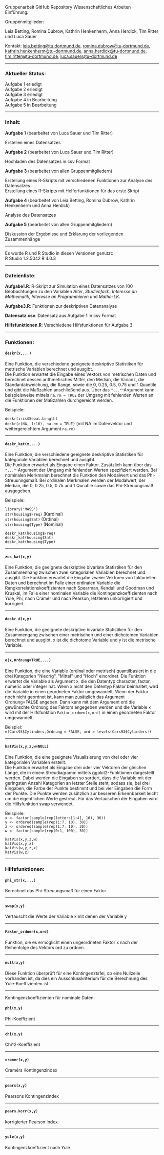 Gruppenarbeit GitHub Repository Wissenschaftliches Arbeiten <br>
Einführung: 

Gruppenmitglieder:

Leia Betting, Romina Dubrow, Kathrin Henkenherm, Anna Herdick, Tim Ritter und Luca Sauer 

Kontakt: leia.betting@tu.dortmund.de, romina.dubrow@tu-dortmund.de, kathrin.henkenherm@tu-dortmund.de, anna.herdick@tu-dortmund.de, tim.ritter@tu-dortmund.de, luca.sauer@tu-dortmund.de

--------------------------------------------------------------------------------

### Aktueller Status: <br>
Aufgabe 1 erledigt <br>
Aufgabe 2 erledigt <br>
Aufgabe 3 erledigt <br>
Aufgabe 4 in Bearbeitung <br>
Aufgabe 5 in Bearbeitung 

--------------------------------------------------------------------------------

### Inhalt: <br>
**Aufgabe 1** (bearbeitet von Luca Sauer und Tim Ritter) <br>

Erstellen eines Datensatzes 

**Aufgabe 2** (bearbeitet von Luca Sauer und Tim Ritter) <br>

Hochladen des Datensatzes in csv Format

**Aufgabe 3** (bearbeitet von allen Gruppenmitgliedern) <br>

Erstellung eines R-Skripts mit verschiedenen Funktionen zur Analyse des Datensatzes <br>
Erstellung eines R-Skripts mit Helferfunktionen für das erste Skript

**Aufgabe 4** (bearbeitet von Leia Betting, Romina Dubrow, Kathrin Henkenherm und Anna Herdick) <br>

Analyse des Datensatzes

**Aufgabe 5** (bearbeitet von allen Gruppenmitgliedern) <br>

Diskussion der Ergebnisse und Erklärung der vorliegenden Zusammenhänge

--------------------------------------------------------------------------------

Es wurde R und R Studio in diesen Versionen genutzt:  
 R Studio 1.2.5042 
 R 4.0.3
 
--------------------------------------------------------------------------------

### Dateienliste: <br>

**Aufgabe1.R**:    R-Skript zur Simulation eines Datensatzes von 100 Beobachtungen zu den Variablen _Alter_, _Studienfach_, _Interesse an Mathematik_, _Interesse an Programmieren_ und _Mathe-LK_. <br>

**Aufgabe3.R**:          Funktionen zur deskriptiven Datenanalyse <br>  

**Datensatz.csv**:        Datensatz aus Aufgabe 1 in csv Format <br>

**Hilfsfunktionen.R**:   Verschiedene Hilfsfunktionen für Aufgabe 3<br>

--------------------------------------------------------------------------------

### Funktionen: 

#### ``deskr(x,...)``
Eine Funktion, die verschiedene geeignete deskriptive Statistiken für metrische Variablen berechnet und ausgibt. <br>
Die Funktion erwartet die Eingabe eines Vektors von metrischen Daten und berechnet dessen arithmetisches Mittel, den Median, die Varianz, die Standardabweichung, die Range, sowie die 0, 0.25, 0.5, 0.75 und 1 Quantile und gibt die Maßzahlen anschließend aus. Über das ``"..."``-Argument kann beispielsweise mittels ``na.rm = TRUE`` der Umgang mit fehlenden Werten an die Funktionen der Maßzahlen durchgereicht werden.

Beispiele:

``deskr(iris$Sepal.Length)`` <br>
``deskr(c(NA, 1:10), na.rm = TRUE)``  (mit NA im Datenvektor und weitergereichtem Argument ``na.rm``)

-----

#### ``deskr_kat(x,...)``
Eine Funktion, die verschiedene geeignete deskriptive Statistiken für kategoriale Variablen berechnet und ausgibt. <br>
Die Funktion erwartet als Eingabe einen Faktor. Zusätzlich kann über das ``"..."``-Argument der Umgang mit fehlenden Werten spezifiziert werden. Bei nominalen Merkmalen berechnet die Funktion den Modalwert und das Phi-Streuunngsmaß. Bei ordinalen Merkmalen werden der Modalwert, der Median, die 0, 0.25, 0.5, 0.75 und 1 Qunatile sowie das Phi-Streuungsmaß ausgegeben. <br>

Beispiele:

``library("MASS")`` <br>
``str(housing$Freq)`` (Kardinal)<br>
``str(housing$Sat)``  (Ordinal) <br>
``str(housing$Type)`` (Nominal)

``deskr_kat(housing$Freq)``<br>
``deskr_kat(housing$Sat)``<br>
``deskr_kat(housing$Type)``<br>

---

#### ``zus_kat(x,y)``
Eine Funktion, die geeignete deskriptive bivariate Statistiken für den Zusammenhang zwischen zwei kategorialen Variablen berechnet und ausgibt.
Die Funktion erwartet die Eingabe zweier Vektoren von faktoriellen Daten und berechnet im Falle einer ordinalen Variable die Rangkorrelationskoeffizienten nach Spearman, Kendall und Goodman und Kruskal, im Falle einer nominalen Variable die Kontingenzkoeffizienten nach Yule, Phi, nach Cramér und nach Pearson, letzteren unkorrigiert und korrigiert. 

---

#### ``deskr_d(x,y)``
Eine Funktion, die geeignete deskriptive bivariate Statistiken für den Zusammengang zwischen einer metrischen und einer dichotomen Variablen berechnet und ausgibt.
x ist die dichotome Variable und y ist die metrische Variable.

---

#### ``e(x,Ordnung=TRUE,...)``
Eine Funktion, die eine Variable (ordinal oder metrisch) quantilbasiert in die drei Kategorien "Niedrig", "Mittel" und "Hoch" einordnet. 
Die Funktion erwartet die Variable als Argument x, die den Datentyp character, factor, numeric oder integer hat. Wenn x nicht den Datentyp Faktor beinhaltet, wird die Variable in einen geordneten Faktor umgewandelt. Wenn der Faktor noch nicht geordnet ist, kann man zusätzlich das Argument Ordnung=FALSE angeben. Dann kann mit dem Argument ord die gewünschte Ordnung des Faktors angegeben werden und die Variable x wird mit der Hilfsfunktion ``Faktor_ordnen(x,ord)`` in einen geordneten Faktor umgewandelt.

Beispiel: <br>
``e(Cars93$Cylinders,Ordnung = FALSE, ord = levels(Cars93$Cylinders))``

---

#### ``katVis(x,y,z,w=NULL)``
Eine Funktion, die eine geeignete Visualisierung von drei oder vier kategorialen Variablen erstellt. <br>
Die Funktion erwartet als Eingabe drei oder vier Vektoren der gleichen Länge, die in einem Streudiagramm mittels ggplot2-Funktionen dargestellt werden. Dabei werden die Eingaben so sortiert, dass die Variable mit der geringsten Anzahl Kategorien an letzter Stelle steht, sodass sie, bei drei Eingaben, die Farbe der Punkte bestimmt und bei vier Eingaben die Form der Punkte. Die Punkte werden zusätzlich zur besseren Erkennbarkeit leicht um die eigentlichen Werte gestreut. Für das Vertauschen der Eingaben wird die Hilfsfunktion swap verwendet.

Beispiele:<br>
``x <- factor(sample(rep(letters[1:4], 10), 30))``<br>
``y <- ordered(sample(rep(1:7, 10), 30))``<br>
``z <- ordered(sample(rep(1:7, 10), 30))``<br>
``w <- factor(sample(rep(0:1, 100), 30))``<br>

``katVis(x,y,z,w)``<br>
``katVis(x,y,z)``<br>
``katVis(w,y,z,x)``<br>
``katVis(w,z)``<br>

--------------------------------------------------------------------------------

### Hilfsfunktionen:

#### ``phi_str(x,...)``
Berechnet das Phi-Streuungsmaß für einen Faktor

---

#### ``swap(x,y)``
Vertauscht die Werte der Variable x mit denen der Variable y

---

#### ``Faktor_ordnen(x,ord)``
Funktion, die es ermöglicht einen ungeordneten Faktor x nach der Reihenfolge des Vektors ord zu ordnen.

---

#### ``null(x,y)``
Diese Funktion überprüft für eine Kontingenztafel, ob eine Nullzeile vorhanden ist, da dies ein Ausschlusskriterium für die Berechnung des Yule-Koeffizienten ist.

---

Kontingenzkoeffizienten für nominale Daten: 

#### ``phi(x,y)``
Phi-Koeffizient

---

#### ``chi(x,y)``
Chi^2-Koeffizient

---

#### ``cramer(x,y)``
Cramérs Kontingenzindex

---

#### ``pears(x,y)``
Pearsons Kontingenzindex

---

#### ``pears.korr(x,y)``
korrigierter Pearson Index

---

#### ``yule(x,y)``
Kontingenzkoeffizient nach Yule


